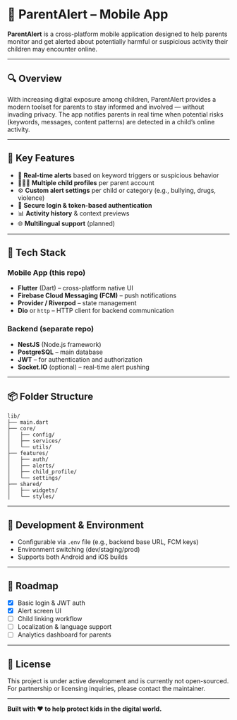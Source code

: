 # 📱 ParentAlert – Mobile App

**ParentAlert** is a cross-platform mobile application designed to help parents monitor and get alerted about potentially harmful or suspicious activity their children may encounter online.

---

## 🔍 Overview

With increasing digital exposure among children, ParentAlert provides a modern toolset for parents to stay informed and involved — without invading privacy. The app notifies parents in real time when potential risks (keywords, messages, content patterns) are detected in a child’s online activity.

---

## 🎯 Key Features

- 🔔 **Real-time alerts** based on keyword triggers or suspicious behavior
- 👨‍👩‍👧 **Multiple child profiles** per parent account
- ⚙️ **Custom alert settings** per child or category (e.g., bullying, drugs, violence)
- 🔐 **Secure login & token-based authentication**
- 📊 **Activity history** & context previews
- 🌐 **Multilingual support** (planned)

---

## 🧱 Tech Stack

### Mobile App (this repo)
- **Flutter** (Dart) – cross-platform native UI
- **Firebase Cloud Messaging (FCM)** – push notifications
- **Provider / Riverpod** – state management
- **Dio** or `http` – HTTP client for backend communication

### Backend (separate repo)
- **NestJS** (Node.js framework)
- **PostgreSQL** – main database
- **JWT** – for authentication and authorization
- **Socket.IO** (optional) – real-time alert pushing

---

## 📦 Folder Structure

```
lib/
├── main.dart
├── core/
│   ├── config/
│   ├── services/
│   └── utils/
├── features/
│   ├── auth/
│   ├── alerts/
│   ├── child_profile/
│   └── settings/
├── shared/
│   ├── widgets/
│   └── styles/
```

---

## 🧪 Development & Environment

- Configurable via `.env` file (e.g., backend base URL, FCM keys)
- Environment switching (dev/staging/prod)
- Supports both Android and iOS builds

---

## 🚧 Roadmap

- [x] Basic login & JWT auth
- [x] Alert screen UI
- [ ] Child linking workflow
- [ ] Localization & language support
- [ ] Analytics dashboard for parents

---

## 📄 License

This project is under active development and is currently not open-sourced. For partnership or licensing inquiries, please contact the maintainer.

---

**Built with ❤️ to help protect kids in the digital world.**
